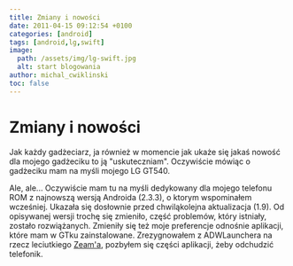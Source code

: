 ```yaml
---
title: Zmiany i nowości
date: 2011-04-15 09:12:54 +0100
categories: [android]
tags: [android,lg,swift]
image:
  path: /assets/img/lg-swift.jpg
  alt: start blogowania
author: michal_cwiklinski
toc: false
---
```


# Zmiany i nowości

Jak każdy gadżeciarz, ja również w momencie jak ukaże się jakaś nowość dla mojego gadżeciku to ją "uskuteczniam". Oczywiście mówiąc o gadżeciku mam na myśli mojego LG GT540.


Ale, ale... Oczywiście mam tu na myśli dedykowany dla mojego telefonu ROM z najnowszą wersją Androida (2.3.3), o ktorym wspominałem wcześniej. Ukazała się dosłownie przed chwiląkolejna aktualizacja (1.9). Od opisywanej wersji trochę się zmieniło, część problemów, który istniały, zostało rozwiążanych. Zmieniły się też moje preferencje odnośnie aplikacji, które mam w GTku zainstalowane. Zrezygnowałem z ADWLaunchera na rzecz leciutkiego [Zeam'a](https://market.android.com/details?id=org.zeam), pozbyłem się części aplikacji, żeby odchudzić telefonik.